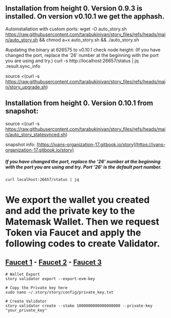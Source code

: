 ## Installation from height 0. Version 0.9.3 is installed. On version v0.10.1 we get the apphash.
Autoinstallation with custom ports:
wget -O auto_story.sh https://raw.githubusercontent.com/tarabukinivan/story_files/refs/heads/main/auto_story.sh && chmod a+x auto_story.sh && ./auto_story.sh

#updating the binary at 626575 to v0.10.1
check node height: (If you have changed the port, replace the ‘26’ number at the beginning with the port you are using and try.)
curl -s http://localhost:26657/status | jq .result.sync_info

source <(curl -s https://raw.githubusercontent.com/tarabukinivan/story_files/refs/heads/main/story_upgrade.sh)

## Installation from height 0. Version 0.10.1 from snapshot:
source <(curl -s https://raw.githubusercontent.com/tarabukinivan/story_files/refs/heads/main/auto_story_statesynced.sh)

snapshot info: [https://ivans-organization-17.gitbook.io/story](https://ivans-organization-17.gitbook.io/story)

##### If you have changed the port, replace the ‘26’ number at the beginning with the port you are using and try. Port ‘26’ is the default port number.
```console
curl localhost:26657/status | jq
```
# We export the wallet you created and add the private key to the Matemask Wallet. Then we request Token via Faucet and apply the following codes to create Validator.

## [Faucet 1](https://faucet.story.foundation/) - [Faucet 2](https://thirdweb.com/story-iliad-testnet) - [Faucet 3](https://faucet.quicknode.com/story)

```console
# Wallet Export
story validator export --export-evm-key
```
```console
# Copy the Private key here
sudo nano ~/.story/story/config/private_key.txt
```
```console
# Create Validator
story validator create --stake 1000000000000000000 --private-key "your_private_key"
```
